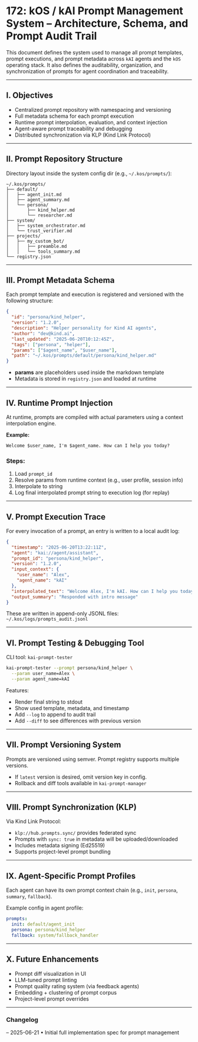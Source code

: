 # 172: kOS / kAI Prompt Management System – Architecture, Schema, and Prompt Audit Trail

This document defines the system used to manage all prompt templates, prompt executions, and prompt metadata across `kAI` agents and the `kOS` operating stack. It also defines the auditability, organization, and synchronization of prompts for agent coordination and traceability.

---

## I. Objectives

- Centralized prompt repository with namespacing and versioning
- Full metadata schema for each prompt execution
- Runtime prompt interpolation, evaluation, and context injection
- Agent-aware prompt traceability and debugging
- Distributed synchronization via KLP (Kind Link Protocol)

---

## II. Prompt Repository Structure

Directory layout inside the system config dir (e.g., `~/.kos/prompts/`):

```
~/.kos/prompts/
├── default/
│   ├── agent_init.md
│   ├── agent_summary.md
│   └── persona/
│       ├── kind_helper.md
│       └── researcher.md
├── system/
│   ├── system_orchestrator.md
│   └── trust_verifier.md
├── projects/
│   ├── my_custom_bot/
│   │   ├── preamble.md
│   │   └── tools_summary.md
└── registry.json
```

---

## III. Prompt Metadata Schema

Each prompt template and execution is registered and versioned with the following structure:

```json
{
  "id": "persona/kind_helper",
  "version": "1.2.0",
  "description": "Helper personality for Kind AI agents",
  "author": "dev@kind.ai",
  "last_updated": "2025-06-20T10:12:45Z",
  "tags": ["persona", "helper"],
  "params": ["$agent_name", "$user_name"],
  "path": "~/.kos/prompts/default/persona/kind_helper.md"
}
```

- **params** are placeholders used inside the markdown template
- Metadata is stored in `registry.json` and loaded at runtime

---

## IV. Runtime Prompt Injection

At runtime, prompts are compiled with actual parameters using a context interpolation engine.

**Example:**

```md
Welcome $user_name, I'm $agent_name. How can I help you today?
```

### Steps:

1. Load `prompt_id`
2. Resolve params from runtime context (e.g., user profile, session info)
3. Interpolate to string
4. Log final interpolated prompt string to execution log (for replay)

---

## V. Prompt Execution Trace

For every invocation of a prompt, an entry is written to a local audit log:

```json
{
  "timestamp": "2025-06-20T13:22:11Z",
  "agent": "kai://agent/assistant",
  "prompt_id": "persona/kind_helper",
  "version": "1.2.0",
  "input_context": {
    "user_name": "Alex",
    "agent_name": "kAI"
  },
  "interpolated_text": "Welcome Alex, I'm kAI. How can I help you today?",
  "output_summary": "Responded with intro message"
}
```

These are written in append-only JSONL files: `~/.kos/logs/prompts_audit.jsonl`

---

## VI. Prompt Testing & Debugging Tool

CLI tool: `kai-prompt-tester`

```bash
kai-prompt-tester --prompt persona/kind_helper \
  --param user_name=Alex \
  --param agent_name=kAI
```

Features:

- Render final string to stdout
- Show used template, metadata, and timestamp
- Add `--log` to append to audit trail
- Add `--diff` to see differences with previous version

---

## VII. Prompt Versioning System

Prompts are versioned using semver. Prompt registry supports multiple versions.

- If `latest` version is desired, omit version key in config.
- Rollback and diff tools available in `kai-prompt-manager`

---

## VIII. Prompt Synchronization (KLP)

Via Kind Link Protocol:

- `klp://hub.prompts.sync/` provides federated sync
- Prompts with `sync: true` in metadata will be uploaded/downloaded
- Includes metadata signing (Ed25519)
- Supports project-level prompt bundling

---

## IX. Agent-Specific Prompt Profiles

Each agent can have its own prompt context chain (e.g., `init`, `persona`, `summary`, `fallback`).

Example config in agent profile:

```yaml
prompts:
  init: default/agent_init
  persona: persona/kind_helper
  fallback: system/fallback_handler
```

---

## X. Future Enhancements

- Prompt diff visualization in UI
- LLM-tuned prompt linting
- Prompt quality rating system (via feedback agents)
- Embedding + clustering of prompt corpus
- Project-level prompt overrides

---

### Changelog

– 2025-06-21 • Initial full implementation spec for prompt management

